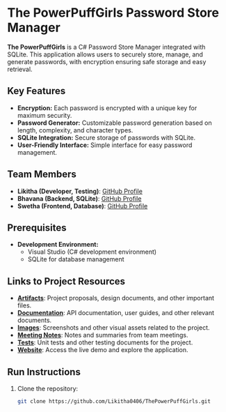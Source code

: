 # The PowerPuffGirls Password Store Manager

**The PowerPuffGirls** is a C# Password Store Manager integrated with SQLite. This application allows users to securely store, manage, and generate passwords, with encryption ensuring safe storage and easy retrieval. 

## Key Features
- **Encryption:** Each password is encrypted with a unique key for maximum security.
- **Password Generator:** Customizable password generation based on length, complexity, and character types.
- **SQLite Integration:** Secure storage of passwords with SQLite.
- **User-Friendly Interface:** Simple interface for easy password management.

## Team Members
- **Likitha (Developer, Testing)**: [GitHub Profile](https://github.com/Likitha0406)
- **Bhavana (Backend, SQLite)**: [GitHub Profile](https://github.com/ArlaBhavana)
- **Swetha (Frontend, Database)**: [GitHub Profile](https://github.com/SwethaSimhadri)

## Prerequisites
- **Development Environment:**
  - Visual Studio (C# development environment)
  - SQLite for database management

## Links to Project Resources

- **[Artifacts](https://github.com/Likitha0406/ThePowerPuffGirls/tree/main/artifacts)**: Project proposals, design documents, and other important files.
- **[Documentation](https://github.com/Likitha0406/ThePowerPuffGirls/tree/main/docs)**: API documentation, user guides, and other relevant documents.
- **[Images](https://github.com/Likitha0406/ThePowerPuffGirls/tree/main/images)**: Screenshots and other visual assets related to the project.
- **[Meeting Notes](https://github.com/Likitha0406/ThePowerPuffGirls/tree/main/meetings)**: Notes and summaries from team meetings.
- **[Tests](https://github.com/Likitha0406/ThePowerPuffGirls/tree/main/tests)**: Unit tests and other testing documents for the project.
- **[Website](https://your-username.github.io/ThePowerPuffGirls)**: Access the live demo and explore the application.

## Run Instructions
1. Clone the repository:
   ```bash
   git clone https://github.com/Likitha0406/ThePowerPuffGirls.git

